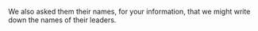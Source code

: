 We also asked them their names, for your information, that we might write down the names of their leaders.
